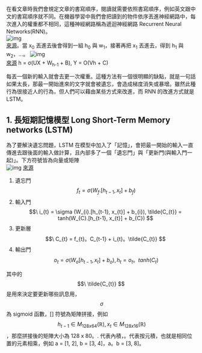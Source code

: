 在看文章時我們會規定文章的書寫順序，閱讀就需要依照書寫順序，例如英文跟中文的書寫順序就不同。在機器學習中我們會把讀到的物件依序丟進神經網路中，每次進入的權重都不相同，這種神經網路稱為遞迴神經網路 Recurrent Neural Networks(RNN)。\
![img](https://media.geeksforgeeks.org/wp-content/uploads/20231204130857/neuron-200.png)\
[來源](https://www.geeksforgeeks.org/introduction-to-recurrent-neural-network/)。當 x<sub>0</sub> 丟進去後會得到一組 h<sub>0</sub> 與 w<sub>1</sub>，接著再把 x<sub>1</sub> 丟進去，得到 h<sub>1</sub> 與 w<sub>2</sub>，...。
![img](https://i-blog.csdnimg.cn/blog_migrate/92e4fde622794bf4c11c517096789eb4.png)\
[來源](https://blog.csdn.net/qq_36696494/article/details/89028956) h = σ(UX + W<sub>h-1</sub> + B), Y = O(Vh + C) 

每丟一個新的輸入就會去更一次權重。這種方法有一個很明顯的缺點，就是一句話如果太長，那最一開始進來的文字就會被遺忘，會造成梯度消失或暴增。雖然此種行為很接近人的行為，但人們可以藉由某些方式來改進，而 RNN 的改進方式就是 LSTM。

## 1. 長短期記憶模型 Long Short-Term Memory networks (LSTM)
為了要解決遺忘問題，LSTM 在模型中加入了「記憶」，會把最一開始的輸入一直傳進去跟後面的輸入做計算，且內部多了一個「遺忘門」與「更新門(與輸入門一起)」。下方符號皆為向量或矩陣\
![img](https://mlarchive.com/wp-content/uploads/2023/07/1_S0rXIeO_VoUVOyrYHckUWg.gif) [來源](https://mlarchive.com/deep-learning/understanding-long-short-term-memory-networks/)
1. 遺忘門 $$\ f_{t} = \sigma (W_{f}.[h_{t-1}, x_{t}] + b_{f}) $$
2. 輸入門 $$\ i_{t} = \sigma (W_{i}.[h_{t-1}, x_{t}] + b_{i}), \tilde{C_{t}} = tanh(W_{C}.[h_{t-1}, x_{t}] + b_{C}) $$
3. 更新層 $$\ C_{t} = f_{t}。C_{t-1} + i_{t}。\tilde{C_{t}} $$
4. 輸出門 $$\ o_{t} = \sigma (W_{o}[h_{t-1}, x_{t}] + b_{o}), h_{t} = o_{t}。tanh(C_{t}) $$

其中的 $$\ \tilde{C_{t}} $$ 是用來決定要更新哪些訊息用，$$\ \sigma $$ 為 sigmoid 函數，[] 符號為矩陣拼接，例如 $$\ h_{t-1} \in M_{128 x 64}(\mathbb{R}), x_{t} \in M_{128 x 16}(\mathbb{R}) $$，那麼拼接後的矩陣大小為 128 x 80。. 代表內積，。代表按元積，也就是相同位置的元素相乘，例如 a = [1, 2], b = [3, 4]，a。b = [3, 8]。
